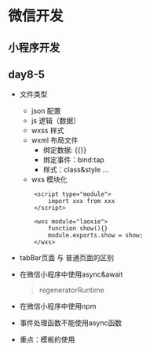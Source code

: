 # 微信开发

## 小程序开发

## day8-5
* 文件类型
    * json  配置
    * js    逻辑（数据）
    * wxss  样式
    * wxml  布局文件
        * 绑定数据: {{}}
        * 绑定事件：bind:tap
        * 样式：class&style
        ...
    * wxs 模块化
    ```
        <script type="module">
            import xxx from xxx
        </script>

        <wxs module="laoxie">
            function show(){}
            module.exports.show = show;
        </wxs>
    ```
* tabBar页面 与 普通页面的区别
* 在微信小程序中使用async&await
    > regeneratorRuntime
* 在微信小程序中使用npm
* 事件处理函数不能使用async函数
* 重点：模板的使用<template>
* HTML新特性Audio
    ```js
        <audio src/>

        let player = new Audio();
        player.src = 'xxx';

        if(player.paused){
            player.play()
        }else{
            player.pause()
        }

        player.ontimeupdate = function(){
            
        }
        
    ```

* 微信小程序的上线流程
    1. 模拟器       开发者
    2. 真机测试     开发者
    3. 体验测试     测试团队
    4. 提交审核     
    5. 审核通过

* 小程序开发框架
    * uni-app   基于Vue的小程序开发框架
    * mpvue     基于Vue的小程序开发框架
    * WePY      腾讯推出的类似与Vue的小程序开发框